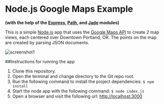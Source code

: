 # Node.js Google Maps Example
**(with the help of the [Express](https://www.npmjs.com/package/express), [Path](https://www.npmjs.com/package/path), and [Jade](https://www.npmjs.com/package/jade) modules)**

This is a simple [Node.js](https://nodejs.org/en/) app that uses the [Google Maps API](https://developers.google.com/maps/) to create 2 map views, each centered over Downtown Portland, OR. The points on the map are created by parsing JSON documents.

![screenshot1](https://github.com/maryannet/fiffteam/blob/master/nodejs-googlemaps-example-master/screenshot1.jpg)

##Instructions for running the app

1. Clone this repository.
1. Open the terminal and change directory to the Git repo root.
1. Run the following command to install the project dependencies: ``` $ npm install ```
1. Start the node app with the following command: ``` $ node index.js ```
1. Open a browser and visit the following url: <http://localhost:3000>

